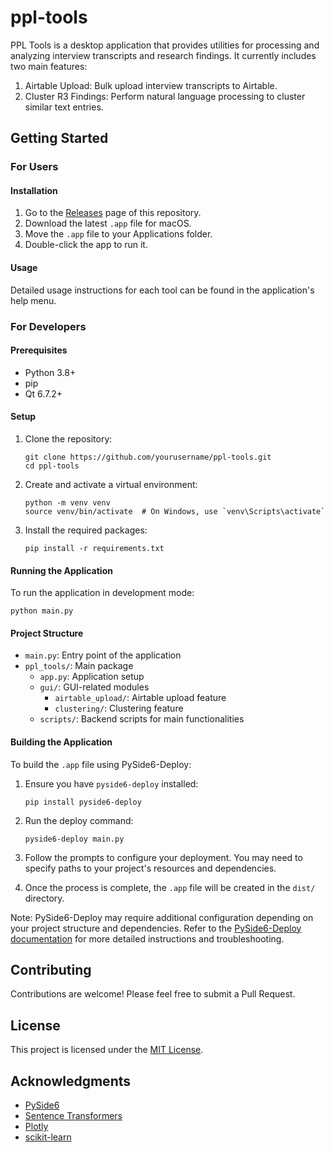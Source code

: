 # ppl-tools

PPL Tools is a desktop application that provides utilities for processing and analyzing interview transcripts and research findings. It currently includes two main features:

1. Airtable Upload: Bulk upload interview transcripts to Airtable.
2. Cluster R3 Findings: Perform natural language processing to cluster similar text entries.

## Getting Started

### For Users

#### Installation

1. Go to the [Releases](https://github.com/yourusername/ppl-tools/releases) page of this repository.
2. Download the latest `.app` file for macOS.
3. Move the `.app` file to your Applications folder.
4. Double-click the app to run it.

#### Usage

Detailed usage instructions for each tool can be found in the application's help menu.

### For Developers

#### Prerequisites

- Python 3.8+
- pip
- Qt 6.7.2+

#### Setup

1. Clone the repository:
   ```
   git clone https://github.com/yourusername/ppl-tools.git
   cd ppl-tools
   ```

2. Create and activate a virtual environment:
   ```
   python -m venv venv
   source venv/bin/activate  # On Windows, use `venv\Scripts\activate`
   ```

3. Install the required packages:
   ```
   pip install -r requirements.txt
   ```

#### Running the Application

To run the application in development mode:

```
python main.py
```

#### Project Structure

- `main.py`: Entry point of the application
- `ppl_tools/`: Main package
  - `app.py`: Application setup
  - `gui/`: GUI-related modules
    - `airtable_upload/`: Airtable upload feature
    - `clustering/`: Clustering feature
  - `scripts/`: Backend scripts for main functionalities

#### Building the Application

To build the `.app` file using PySide6-Deploy:

1. Ensure you have `pyside6-deploy` installed:
   ```
   pip install pyside6-deploy
   ```

2. Run the deploy command:
   ```
   pyside6-deploy main.py
   ```

3. Follow the prompts to configure your deployment. You may need to specify paths to your project's resources and dependencies.

4. Once the process is complete, the `.app` file will be created in the `dist/` directory.

Note: PySide6-Deploy may require additional configuration depending on your project structure and dependencies. Refer to the [PySide6-Deploy documentation](https://doc.qt.io/qtforpython-6/deployment/index.html) for more detailed instructions and troubleshooting.

## Contributing

Contributions are welcome! Please feel free to submit a Pull Request.

## License

This project is licensed under the [MIT License](LICENSE).

## Acknowledgments

- [PySide6](https://wiki.qt.io/Qt_for_Python)
- [Sentence Transformers](https://www.sbert.net/)
- [Plotly](https://plotly.com/python/)
- [scikit-learn](https://scikit-learn.org/)
